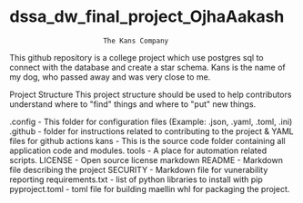 # dssa_dw_final_project_OjhaAakash
                           The Kans Company
This github repository is a college project which use postgres sql to connect with the database and create a star schema. 
Kans is the name of my dog, who passed away and was very close to me.

Project Structure
This project structure should be used to help contributors understand where to "find" things and where to "put" new things.


.config - This folder for configuration files (Example: .json, .yaml, .toml, .ini)
.github - folder for instructions related to contributing to the project & YAML files for github actions
kans - This is the source code folder containing all application code and modules.
tools - A place for automation related scripts.
LICENSE - Open source license markdown
README - Markdown file describing the project
SECURITY - Markdown file for vunerability reporting
requirements.txt - list of python libraries to install with pip
pyproject.toml - toml file for building maellin whl for packaging the project.

